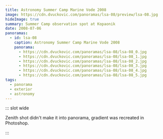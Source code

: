 ```yaml
---
title: Astronomy Summer Camp Marine Vode 2008
image: https://cdn.dvuckovic.com/panoramas/lsa-08/preview/lsa-08.jpg
hideImage: true
summary: Summer Camp observation spot at Kopaonik
date: 2008-07-06
panoramas:
  - id: lsa-08
    caption: Astronomy Summer Camp Marine Vode 2008
    panorama:
      - https://cdn.dvuckovic.com/panoramas/lsa-08/lsa-08_0.jpg
      - https://cdn.dvuckovic.com/panoramas/lsa-08/lsa-08_1.jpg
      - https://cdn.dvuckovic.com/panoramas/lsa-08/lsa-08_2.jpg
      - https://cdn.dvuckovic.com/panoramas/lsa-08/lsa-08_3.jpg
      - https://cdn.dvuckovic.com/panoramas/lsa-08/lsa-08_4.jpg
      - https://cdn.dvuckovic.com/panoramas/lsa-08/lsa-08_5.jpg
tags:
  - panorama
  - exterior
  - astronomy
---
```


::: slot wide

<PhotoSphere id="lsa-08" />

Zenith shot didn't make it into panorama, gradient was recreated in Photoshop.

:::
